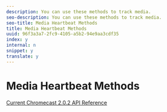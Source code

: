 ```yaml
---
description: You can use these methods to track media.
seo-description: You can use these methods to track media.
seo-title: Media Heartbeat Methods
title: Media Heartbeat Methods
uuid: 96f3a3a7-2fc9-4105-a5b2-94e9aa3cdf35
index: y
internal: n
snippet: y
translate: y
---
```


# Media Heartbeat Methods


<a id="section_38ABEBD792524A209C55A370F243E2BE"></a>

[ Current Chromecast 2.0.2 API Reference ](https://adobe-marketing-cloud.github.io/video-heartbeat-v2/reference/chromecast/index.html)
<!-- <p>  </p>
<table id="table_500837799BAC4785AA8742B9B4A657A7"> 
 <tgroup cols="2"> 
  <colspec colnum="1" colname="col1" colwidth="1.00*" /> 
  <colspec colnum="2" colname="col2" colwidth="1.85*" /> 
  <thead> 
   <tr> 
    <th colname="col1" class="entry"> Method </th> 
    <th colname="col2" class="entry"> Description </th> 
   </tr> 
  </thead> 
  <tbody> 
   <tr> 
    <td colname="col1"> <p> <span class="codeph"> processMessages() </span></p> </td> 
    <td colname="col2"> <p>This method processes queues to send out analytics hits, except for media. The method must be called in every screen event loop where analytics hits are being sent.</p> <p>For example: 
      <codeblock>
        while&nbsp;true 
       <discoiqbr />&nbsp;&nbsp;msg&nbsp;=&nbsp;wait(100,&nbsp;screen.GetMessagePort()) 
       <discoiqbr />&nbsp;&nbsp;'&nbsp;Call&nbsp;this&nbsp;in&nbsp;every&nbsp;screen&nbsp;event&nbsp;loop 
       <discoiqbr />&nbsp;&nbsp;ADBMobile().processMessages() 
       <discoiqbr />&nbsp;&nbsp;... 
      </codeblock> </p> </td> 
   </tr> 
   <tr> 
    <td colname="col1"> <p> <span class="codeph"> processMediaMessages() </span></p> </td> 
    <td colname="col2"> <p>This method processes queues to send out media tracking hits. The method must be called in every video screen event loop where media heartbeat hits are being sent.</p> <p>For example: 
      <codeblock>
        ADBMobile().processMediaMessages() 
      </codeblock> </p> </td> 
   </tr> 
   <tr> 
    <td colname="col1"> <p> <span class="codeph"> mediaTrackSessionStart() </span></p> </td> 
    <td colname="col2"> <p>Media playback tracking method to track the media load and set the current session to active.</p> <p>For example: 
      <codeblock>
        ‘&nbsp;Create&nbsp;a&nbsp;media&nbsp;info&nbsp;object 
       <discoiqbr />mediaInfo&nbsp;=&nbsp;adb_media_init_mediainfo() 
       <discoiqbr />mediaInfo.id&nbsp;=&nbsp;"sample-media-id" 
       <discoiqbr />mediaInfo.playhead&nbsp;=&nbsp;"0" 
       <discoiqbr />mediaInfo.length&nbsp;=&nbsp;"600" 
       <discoiqbr /> 
       <discoiqbr />‘&nbsp;Create&nbsp;context&nbsp;data&nbsp;if&nbsp;any 
       <discoiqbr />mediaContextData&nbsp;=&nbsp;{} 
       <discoiqbr />mediaContextData["cmk1"]&nbsp;=&nbsp;"cmv1" 
       <discoiqbr />mediaContextData[""cmk2""]&nbsp;=&nbsp;"cmv2" 
       <discoiqbr /> 
       <discoiqbr />ADBMobile().mediaTrackSessionStart(mediaInfo,mediaContextData) 
      </codeblock> </p> </td> 
   </tr> 
   <tr> 
    <td colname="col1"> <p> <span class="codeph"> mediaTrackStart() </span></p> </td> 
    <td colname="col2"> <p>Media playback tracking method to track Session Start.</p> <p>For example: 
      <codeblock>
        ADBMobile().mediaTrackStart() 
      </codeblock> </p> </td> 
   </tr> 
   <tr> 
    <td colname="col1"> <p> <span class="codeph"> mediatrackSessionEnd() </span></p> </td> 
    <td colname="col2"> <p>Media playback tracking method to track Media Unload and deactivate the current session.</p> <p>For example: 
      <codeblock>
        ADBMobile().mediatrackSessionEnd() 
      </codeblock> </p> </td> 
   </tr> 
   <tr> 
    <td colname="col1"> <p> <span class="codeph"> mediaTrackPlay() </span></p> </td> 
    <td colname="col2"> <p>Media playback tracking method to track Media Play.</p> <p>For example: 
      <codeblock>
        ADBMobile().mediaTrackPlay() 
      </codeblock> </p> </td> 
   </tr> 
   <tr> 
    <td colname="col1"> <p> <span class="codeph"> mediaTrackPause() </span></p> </td> 
    <td colname="col2"> <p>Media playback tracking method to track Media Pause.</p> <p>For example: 
      <codeblock>
        ADBMobile().mediaTrackPause() 
      </codeblock> </p> </td> 
   </tr> 
   <tr> 
    <td colname="col1"> <p> <span class="codeph"> mediaTrackComplete() </span></p> </td> 
    <td colname="col2"> <p>Media playback tracking method to track Media Complete</p> <p>For example: 
      <codeblock>
        ADBMobile().mediaTrackComplete() 
      </codeblock> </p> </td> 
   </tr> 
   <tr> 
    <td colname="col1"> <p> <span class="codeph"> mediaTrackError() </span></p> </td> 
    <td colname="col2"> <p>Error tracking method to track Player Error.</p> <p>For example: 
      <codeblock>
        ADBMobile().mediaTrackError(msg.GetMessage(), 
       <discoiqbr />ADBMobile().ERROR_SOURCE_PLAYER) 
      </codeblock> </p> </td> 
   </tr> 
   <tr> 
    <td colname="col1"> <p> <span class="codeph"> mediaTrackEvent() </span></p> </td> 
    <td colname="col2"> <p>Media tracking method to track events that do not belong to media lifecycle and are optional, for example, <span class="codeph"> AD_START/AD_COMPLETE, CHAPTER_START/CHAPTER_COMPLETE </span>; Refer Events section for detailed list of events. </p> <p>This method takes the following arguments: 
      <ul id="ul_6960570A73654A40B0D748A4C8B6C0ED"> 
       <li id="li_0A7DFD1CEB1041C4BD0B663C1713FBDF">Event constant</li> 
       <li id="li_DB7DD6F2008B4F1ABA43B51E3048D865">Event info</li> 
       <li id="li_1067C8AC764248CAB1F38A8DD34D70F0">Context data</li> 
      </ul>If there is no context data, an empty object is sent. </p> </td> 
   </tr> 
   <tr> 
    <td colname="col1"> <p> <span class="codeph"> mediaUpdatePlayhead() </span></p> </td> 
    <td colname="col2"> <p>Method to report playhead position updates. This method must be called from the application to report every update on playhead position.</p> <p>For example: 
      <codeblock>
        if&nbsp;(mInfo.streamType&nbsp;=&nbsp;ADBMobile().MEDIA_STREAM_TYPE_LIVE) 
       <discoiqbr />&nbsp;&nbsp;&nbsp;&nbsp;ADBMobile().mediaUpdatePlayhead(-1)&nbsp; 
       <discoiqbr />else 
       <discoiqbr />&nbsp;&nbsp;&nbsp;&nbsp;ADBMobile().mediaUpdatePlayhead(msg.GetIndex()) 
       <discoiqbr />endif&nbsp; 
      </codeblock> </p> </td> 
   </tr> 
   <tr> 
    <td colname="col1"> <p> <span class="codeph"> mediaUpdateQoS() </span></p> </td> 
    <td colname="col2"> <p>Method to report QoS metrics updates. This method must be called fromapplication to report every update on QoS metrics.</p> <p>For example: 
      <codeblock>
        qosInfo=adb_media_init_qosinfo() 
       <discoiqbr />qosInfo.droppedFrames&nbsp;=&nbsp;1 
       <discoiqbr />qosInfo.startupTime&nbsp;=&nbsp;2 
       <discoiqbr />qosInfo.fps&nbsp;=&nbsp;0 
       <discoiqbr />qosInfo.bitrate&nbsp;=&nbsp;200000 
       <discoiqbr />ADBMobile().mediaUpdateQoS(qosInfo) 
       <discoiqbr /> 
      </codeblock> </p> </td> 
   </tr> 
  </tbody> 
 </tgroup> 
</table> --> 
<a id="section_F55145DBE77F45B988849C42C044C7DA"></a>

<!-- <p>You can use the following constants to track media events:</p> --> <!-- <table id="table_9C6EBA6692E94D4697FB52FEE1C8EECA"> 
 <tgroup cols="2"> 
  <colspec colnum="1" colname="col1" colwidth="1.16*" /> 
  <colspec colnum="2" colname="col2" colwidth="1.00*" /> 
  <thead> 
   <tr> 
    <th colname="col1" class="entry"> Constant </th> 
    <th colname="col2" class="entry"> Description </th> 
   </tr> 
  </thead> 
  <tbody> 
   <tr> 
    <td colname="col1"> <p> <span class="codeph"> MEDIA_BUFFER_START </span> </p> </td> 
    <td colname="col2"> <p>EventType for Buffer Start</p> </td> 
   </tr> 
   <tr> 
    <td colname="col1"> <p> <span class="codeph"> MEDIA_BUFFER_COMPLETE </span> </p> </td> 
    <td colname="col2"> <p>EventType for Buffer Complete</p> </td> 
   </tr> 
   <tr> 
    <td colname="col1"> <p> <span class="codeph"> MEDIA_SEEK_START </span> </p> </td> 
    <td colname="col2"> <p>EventType for Seek Start</p> </td> 
   </tr> 
   <tr> 
    <td colname="col1"> <p> <span class="codeph"> MEDIA_SEEK_COMPLETE </span> </p> </td> 
    <td colname="col2"> <p>EventType for Seek Complete</p> </td> 
   </tr> 
   <tr> 
    <td colname="col1"> <p> <span class="codeph"> MEDIA_BITRATE_CHANGE </span> </p> </td> 
    <td colname="col2"> <p>EventType for Bitrate change</p> </td> 
   </tr> 
   <tr> 
    <td colname="col1"> <p> <span class="codeph"> MEDIA_CHAPTER_START </span> </p> </td> 
    <td colname="col2"> <p>EventType for Chapter Start</p> </td> 
   </tr> 
   <tr> 
    <td colname="col1"> <p> <span class="codeph"> MEDIA_CHAPTER_COMPLETE </span> </p> </td> 
    <td colname="col2"> <p>EventType for Chapter Complete</p> </td> 
   </tr> 
   <tr> 
    <td colname="col1"> <p> <span class="codeph"> MEDIA_CHAPTER_SKIP </span> </p> </td> 
    <td colname="col2"> <p>EventType for Ad Start</p> </td> 
   </tr> 
   <tr> 
    <td colname="col1"> <p> <span class="codeph"> MEDIA_AD_BREAK_START </span> </p> </td> 
    <td colname="col2"> <p>EventType for Ad Start</p> </td> 
   </tr> 
   <tr> 
    <td colname="col1"> <p> <span class="codeph"> MEDIA_AD_BREAK_COMPLETE </span> </p> </td> 
    <td colname="col2"> <p>EventType for AdBreak Complete</p> </td> 
   </tr> 
   <tr> 
    <td colname="col1"> <p> <span class="codeph"> MEDIA_AD_BREAK_SKIP </span> </p> </td> 
    <td colname="col2"> <p>EventType for AdBreak Skip</p> </td> 
   </tr> 
   <tr> 
    <td colname="col1"> <p> <span class="codeph"> MEDIA_AD_START </span> </p> </td> 
    <td colname="col2"> <p>EventType for Ad Start</p> </td> 
   </tr> 
   <tr> 
    <td colname="col1"> <p> <span class="codeph"> MEDIA_AD_COMPLETE </span> </p> </td> 
    <td colname="col2"> <p>EventType for Ad Complete</p> </td> 
   </tr> 
   <tr> 
    <td colname="col1"> <p> <span class="codeph"> MEDIA_AD_SKIP </span> </p> </td> 
    <td colname="col2"> <p>EventType for Ad Skip</p> </td> 
   </tr> 
   <tr> 
    <td colname="col1"> <p> <span class="codeph"> MEDIA_STREAM_TYPE_LIVE </span> </p> </td> 
    <td colname="col2"> <p>Constant for Stream Type LIVE</p> </td> 
   </tr> 
   <tr> 
    <td colname="col1"> <p> <span class="codeph"> MEDIA_STREAM_TYPE_VOD </span> </p> </td> 
    <td colname="col2"> <p>Constant for Stream Type VOD</p> </td> 
   </tr> 
   <tr> 
    <td colname="col1"> <p> <span class="codeph"> ERROR_SOURCE_PLAYER </span> </p> </td> 
    <td colname="col2"> <p>Constant for Error source being Player</p> </td> 
   </tr> 
   <tr> 
    <td colname="col1"> <p> <span class="codeph"> MEDIA_STANDARD_VIDEO_METADATA </span> </p> </td> 
    <td colname="col2"> <p>Constant to set video metadata on the <span class="codeph"> MediaInfo </span> object in the <span class="codeph"> trackSessionStart </span> API. </p> </td> 
   </tr> 
   <tr> 
    <td colname="col1"> <p> <span class="codeph"> MEDIA_STANDARD_AD_METADATA </span> </p> </td> 
    <td colname="col2"> <p>Constant to set the ad metadata on the <span class="codeph"> EventData </span> object in the <span class="codeph"> trackEvent </span> API for Ad start. </p> </td> 
   </tr> 
   <tr> 
    <td colname="col1"> <p> <span class="codeph"> VIDEO_RESUMED </span> </p> </td> 
    <td colname="col2"> <p>Constant to send a video-resumed heartbeat.</p> </td> 
   </tr> 
  </tbody> 
 </tgroup> 
</table> --> 

<a id="section_813D1540BB2447C68876B7BC20A17296"></a>

<!-- <p>There are also convenience methods as described below for creating various info objects sent through the media heartbeat API methods. Please refer to the table below:</p> --> <!-- <table id="table_FB1C321B7E0F44B390C88FE0C9EE9C21"> 
 <tgroup cols="2"> 
  <colspec colnum="1" colname="col1" colwidth="*" /> 
  <colspec colnum="2" colname="col2" colwidth="*" /> 
  <thead> 
   <tr> 
    <th colname="col1" class="entry"> Method </th> 
    <th colname="col2" class="entry"> Description </th> 
   </tr> 
  </thead> 
  <tbody> 
   <tr> 
    <td colname="col1"> <p> <span class="codeph"> <span class="codeph"> adb_media_init_mediainfo() </span> </span> </p> </td> 
    <td colname="col2"> <p>This method returns an initialized Media Information object</p> <p> <span class="codeph"> Function adb_media_init_mediainfo(name As String, id As String, length As Double, streamType As String) As Object </span> </p> </td> 
   </tr> 
   <tr> 
    <td colname="col1"> <p> <span class="codeph"> adb_media_init_adinfo() </span> </p> </td> 
    <td colname="col2"> <p>This method returns initialized Ad Information object</p> <p> <span class="codeph"> Function adb_media_init_adinfo(name As String, id As String, position As Double, length As Double) As Object </span> </p> </td> 
   </tr> 
   <tr> 
    <td colname="col1"> <p> <span class="codeph"> adb_media_init_chapterinfo() </span> </p> </td> 
    <td colname="col2"> <p>This method returns initialized Chapter Information object.</p> <p> <span class="codeph"> Function adb_media_init_chapterinfo(name As String, position As Double, length As Double, startTime As Double) As Object </span> </p> </td> 
   </tr> 
   <tr> 
    <td colname="col1"> <p> <span class="codeph"> adb_media_init_adbreakinfo() </span> </p> </td> 
    <td colname="col2"> <p> </p> </td> 
   </tr> 
   <tr> 
    <td colname="col1"> <p> <span class="codeph"> adb_media_init_qosinfo() </span> </p> </td> 
    <td colname="col2"> <p>This method returns an initialized QoS Information object.</p> <p> <span class="codeph"> Function adb_media_init_qosinfo(bitrate As Double, startupTime as Double, fps as Double, droppedFrames as Double) As Object </span> </p> </td> 
   </tr> 
  </tbody> 
 </tgroup> 
</table> --> 

<a id="section_39929D8D1CEE45D1A5F1A3ED443537FF"></a>

<!-- <p>After the application developer is familiar with all the above APIs, you can integrate media heartbeats with the application media player in the following ways:</p> 
<p> 
 <ul id="ul_9798518E53664B98B1E60F4051192FB5"> 
  <li id="li_E854CFDD59904ECF81E4B1E11EFB78AD">Using ADBVideoPlayer</li> 
  <li id="li_DDC59606235F4A63A2E47F2CD3ED0482">Calling raw tracking APIs directly</li> 
 </ul> </p> --> 